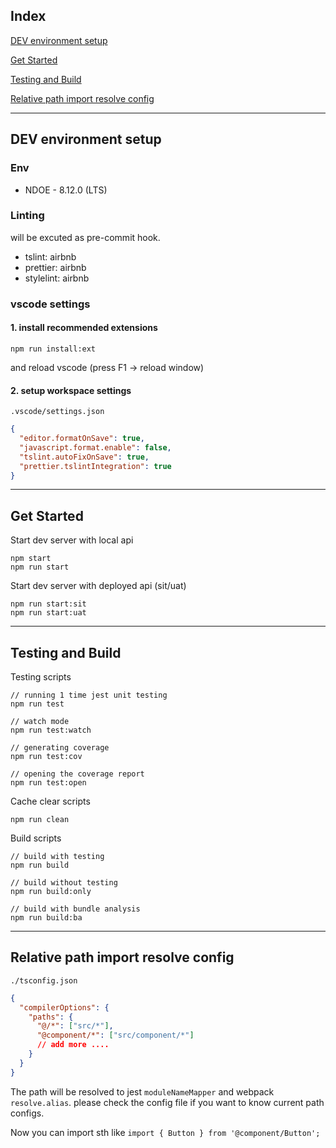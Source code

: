 ## Index

[DEV environment setup](#dev-environment-setup)

[Get Started](#get-started)

[Testing and Build](#testing-and-build)

[Relative path import resolve config](#relative-path-import-resolve-config)

---

## DEV environment setup

### Env

- NDOE - 8.12.0 (LTS)

### Linting

will be excuted as pre-commit hook.

- tslint: airbnb
- prettier: airbnb
- stylelint: airbnb

### vscode settings

#### 1. install recommended extensions

`npm run install:ext`

and reload vscode (press F1 -> reload window)

#### 2. setup workspace settings

`.vscode/settings.json`

```json
{
  "editor.formatOnSave": true,
  "javascript.format.enable": false,
  "tslint.autoFixOnSave": true,
  "prettier.tslintIntegration": true
}
```

---
## Get Started

Start dev server with local api

```
npm start
npm run start
```

Start dev server with deployed api (sit/uat)

```
npm run start:sit
npm run start:uat
```

---
## Testing and Build

Testing scripts

```
// running 1 time jest unit testing
npm run test

// watch mode
npm run test:watch

// generating coverage
npm run test:cov

// opening the coverage report
npm run test:open
```
Cache clear scripts

```
npm run clean
```

Build scripts
```
// build with testing
npm run build

// build without testing
npm run build:only

// build with bundle analysis
npm run build:ba
```
---
## Relative path import resolve config

`./tsconfig.json`

```json
{
  "compilerOptions": {
    "paths": {
      "@/*": ["src/*"],
      "@component/*": ["src/component/*"]
      // add more ....
    }
  }
}
```

The path will be resolved to jest `moduleNameMapper` and webpack `resolve.alias`. please check the config file if you want to know current path configs.

Now you can import sth like `import { Button } from '@component/Button';`

